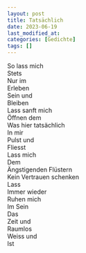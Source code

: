 ```yaml
---
layout: post
title: Tatsächlich
date: 2023-06-19
last_modified_at:
categories: [Gedichte]
tags: []
---
```


So lass mich  
Stets  
Nur im  
Erleben  
Sein und  
Bleiben  
Lass sanft mich  
Öffnen dem  
Was hier tatsächlich  
In mir  
Pulst und  
Fliesst  
Lass mich  
Dem  
Ängstigenden Flüstern  
Kein Vertrauen schenken  
Lass  
Immer wieder  
Ruhen mich  
Im Sein  
Das  
Zeit und  
Raumlos  
Weiss und  
Ist
